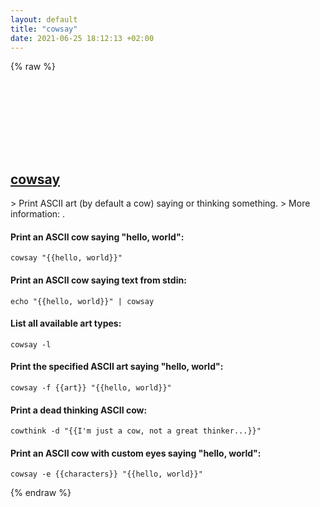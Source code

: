 ```yaml
---
layout: default
title: "cowsay"
date: 2021-06-25 18:12:13 +02:00
---
```

{% raw %}
<h2 id="cowsay">
  <a href="/en/common/cowsay.html">cowsay</a> <a href="#cowsay"><svg class="icon">
    <use href="/assets/images/unicode_sprite.svg#link" />
  </svg></a>
</h2>
> Print ASCII art (by default a cow) saying or thinking something.
> More information: <https://github.com/tnalpgge/rank-amateur-cowsay>.

#### Print an ASCII cow saying "hello, world":
```shell
cowsay "{{hello, world}}"
```
#### Print an ASCII cow saying text from stdin:
```shell
echo "{{hello, world}}" | cowsay
```
#### List all available art types:
```shell
cowsay -l
```
#### Print the specified ASCII art saying "hello, world":
```shell
cowsay -f {{art}} "{{hello, world}}"
```
#### Print a dead thinking ASCII cow:
```shell
cowthink -d "{{I'm just a cow, not a great thinker...}}"
```
#### Print an ASCII cow with custom eyes saying "hello, world":
```shell
cowsay -e {{characters}} "{{hello, world}}"
```
{% endraw %}